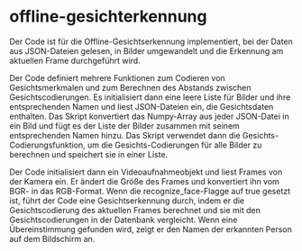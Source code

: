 # offline-gesichterkennung
Der Code ist für die Offline-Gesichtserkennung implementiert, bei der Daten aus JSON-Dateien gelesen, in Bilder umgewandelt und die Erkennung am aktuellen Frame durchgeführt wird.

Der Code definiert mehrere Funktionen zum Codieren von Gesichtsmerkmalen und zum Berechnen des Abstands zwischen Gesichtscodierungen. Es initialisiert dann eine leere Liste für Bilder und ihre entsprechenden Namen und liest JSON-Dateien ein, die Gesichtsdaten enthalten. Das Skript konvertiert das Numpy-Array aus jeder JSON-Datei in ein Bild und fügt es der Liste der Bilder zusammen mit seinem entsprechenden Namen hinzu. Das Skript verwendet dann die Gesichts-Codierungsfunktion, um die Gesichts-Codierungen für alle Bilder zu berechnen und speichert sie in einer Liste.

Der Code initialisiert dann ein Videoaufnahmeobjekt und liest Frames von der Kamera ein. Er ändert die Größe des Frames und konvertiert ihn vom BGR- in das RGB-Format. Wenn die recognize_face-Flagge auf true gesetzt ist, führt der Code eine Gesichtserkennung durch, indem er die Gesichtscodierung des aktuellen Frames berechnet und sie mit den Gesichtscodierungen in der Datenbank vergleicht. Wenn eine Übereinstimmung gefunden wird, zeigt er den Namen der erkannten Person auf dem Bildschirm an.
